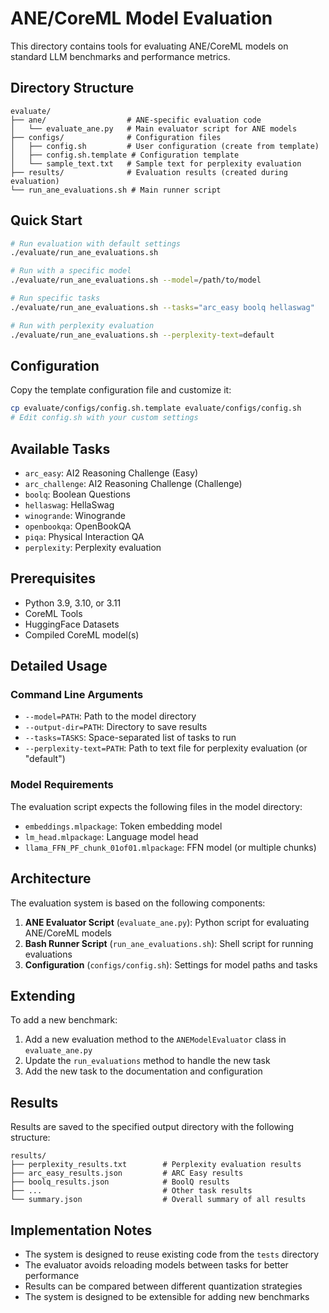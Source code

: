 # ANE/CoreML Model Evaluation

This directory contains tools for evaluating ANE/CoreML models on standard LLM benchmarks and performance metrics.

## Directory Structure

```
evaluate/
├── ane/                  # ANE-specific evaluation code
│   └── evaluate_ane.py   # Main evaluator script for ANE models
├── configs/              # Configuration files
│   ├── config.sh         # User configuration (create from template)
│   ├── config.sh.template # Configuration template
│   └── sample_text.txt   # Sample text for perplexity evaluation
├── results/              # Evaluation results (created during evaluation)
└── run_ane_evaluations.sh # Main runner script
```

## Quick Start

```bash
# Run evaluation with default settings
./evaluate/run_ane_evaluations.sh

# Run with a specific model
./evaluate/run_ane_evaluations.sh --model=/path/to/model

# Run specific tasks
./evaluate/run_ane_evaluations.sh --tasks="arc_easy boolq hellaswag"

# Run with perplexity evaluation
./evaluate/run_ane_evaluations.sh --perplexity-text=default
```

## Configuration

Copy the template configuration file and customize it:

```bash
cp evaluate/configs/config.sh.template evaluate/configs/config.sh
# Edit config.sh with your custom settings
```

## Available Tasks

- `arc_easy`: AI2 Reasoning Challenge (Easy)
- `arc_challenge`: AI2 Reasoning Challenge (Challenge)
- `boolq`: Boolean Questions
- `hellaswag`: HellaSwag 
- `winogrande`: Winogrande
- `openbookqa`: OpenBookQA
- `piqa`: Physical Interaction QA
- `perplexity`: Perplexity evaluation

## Prerequisites

- Python 3.9, 3.10, or 3.11
- CoreML Tools
- HuggingFace Datasets
- Compiled CoreML model(s)

## Detailed Usage

### Command Line Arguments

- `--model=PATH`: Path to the model directory
- `--output-dir=PATH`: Directory to save results
- `--tasks=TASKS`: Space-separated list of tasks to run
- `--perplexity-text=PATH`: Path to text file for perplexity evaluation (or "default")

### Model Requirements

The evaluation script expects the following files in the model directory:

- `embeddings.mlpackage`: Token embedding model
- `lm_head.mlpackage`: Language model head
- `llama_FFN_PF_chunk_01of01.mlpackage`: FFN model (or multiple chunks)

## Architecture

The evaluation system is based on the following components:

1. **ANE Evaluator Script** (`evaluate_ane.py`): Python script for evaluating ANE/CoreML models
2. **Bash Runner Script** (`run_ane_evaluations.sh`): Shell script for running evaluations
3. **Configuration** (`configs/config.sh`): Settings for model paths and tasks

## Extending

To add a new benchmark:

1. Add a new evaluation method to the `ANEModelEvaluator` class in `evaluate_ane.py`
2. Update the `run_evaluations` method to handle the new task
3. Add the new task to the documentation and configuration

## Results

Results are saved to the specified output directory with the following structure:

```
results/
├── perplexity_results.txt        # Perplexity evaluation results
├── arc_easy_results.json         # ARC Easy results
├── boolq_results.json            # BoolQ results
├── ...                           # Other task results
└── summary.json                  # Overall summary of all results
```

## Implementation Notes

- The system is designed to reuse existing code from the `tests` directory
- The evaluator avoids reloading models between tasks for better performance
- Results can be compared between different quantization strategies
- The system is designed to be extensible for adding new benchmarks 